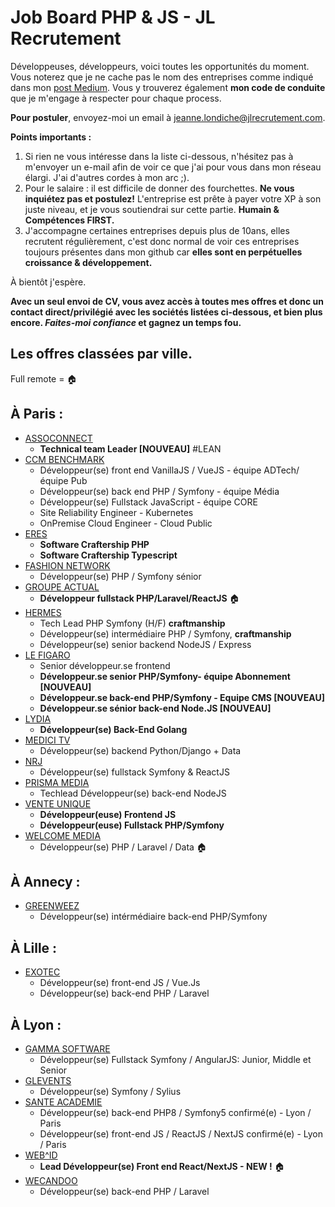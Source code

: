 # Job Board PHP & JS - JL Recrutement

Développeuses, développeurs, voici toutes les opportunités du moment. Vous noterez que je ne cache pas le nom des entreprises comme indiqué dans mon <a href="https://medium.com/@jlondiche/jarr%C3%AAte-le-recrutement-propri%C3%A9taire-je-d%C3%A9marre-l-open-source-6e33463aec9">post Medium</a>. Vous y trouverez également **mon code de conduite** que je m'engage à respecter pour chaque process.

**Pour postuler**, envoyez-moi un email à <a href="mailto:jeanne.londiche@jlrecrutement.com">jeanne.londiche@jlrecrutement.com</a>.

**Points importants :** 
1. Si rien ne vous intéresse dans la liste ci-dessous, n'hésitez pas à m'envoyer un e-mail afin de voir ce que j'ai pour vous dans mon réseau élargi. J'ai d'autres cordes à mon arc ;).
2. Pour le salaire : il est difficile de donner des fourchettes. **Ne vous inquiétez pas et postulez!** L'entreprise est prête à payer votre XP à son juste niveau, et je vous soutiendrai sur cette partie. **Humain & Compétences FIRST.**
3. J'accompagne certaines entreprises depuis plus de 10ans, elles recrutent régulièrement, c'est donc normal de voir ces entreprises toujours présentes dans mon github car **elles sont en perpétuelles croissance & développement.**

À bientôt j'espère.

**Avec un seul envoi de CV, vous avez accès à toutes mes offres et donc un contact direct/privilégié avec les sociétés listées ci-dessous, et bien plus encore. _Faites-moi confiance_ et gagnez un temps fou.**


## Les offres classées par ville.
Full remote = 🏠

## À Paris : 

- [ASSOCONNECT](ASSOCONNECT.md)
	- **Technical team Leader [NOUVEAU]** #LEAN
- [CCM BENCHMARK](CCM_BENCHMARK.md)
	- Développeur(se) front end VanillaJS / VueJS - équipe ADTech/équipe Pub
	- Développeur(se) back end PHP / Symfony - équipe Média 
	- Développeur(se) Fullstack JavaScript - équipe CORE
	- Site Reliability Engineer - Kubernetes
	- OnPremise Cloud Engineer - Cloud Public
- [ERES](ERES.md) 
	- **Software Craftership PHP**
	- **Software Craftership Typescript**
- [FASHION NETWORK](FASHION_NETWORK.md)
	- Développeur(se) PHP / Symfony sénior 
- [GROUPE ACTUAL](GROUPE_ACTUAL.md) 
	- **Développeur fullstack PHP/Laravel/ReactJS** 🏠
- [HERMES](HERMES.md) 
	- Tech Lead PHP Symfony (H/F) **craftmanship**
	- Développeur(se) intermédiaire PHP / Symfony, **craftmanship**
	- Développeur(se) senior backend NodeJS / Express
- [LE FIGARO](LE_FIGARO.md)
	- Senior développeur.se frontend
	- **Développeur.se senior PHP/Symfony- équipe Abonnement [NOUVEAU]**
	- **Développeur.se back-end PHP/Symfony - Equipe CMS [NOUVEAU]**
	- **Développeur.se sénior back-end Node.JS [NOUVEAU]**
- [LYDIA](LYDIA.md) 
	- **Développeur(se) Back-End Golang**
- [MEDICI TV](MEDICI.md)
	- Développeur(se) backend Python/Django + Data
- [NRJ](NRJ.md) 
	- Développeur(se) fullstack Symfony & ReactJS
- [PRISMA MEDIA](PRISMA_MEDIA.md) 
	- Techlead Développeur(se) back-end NodeJS
- [VENTE UNIQUE](VENTE_UNIQUE.md) 
	- **Développeur(euse) Frontend JS**
	- **Développeur(euse) Fullstack PHP/Symfony**
- [WELCOME MEDIA](WELCOME_MEDIA.md)
	- Développeur(se) PHP / Laravel / Data 🏠
	

## À Annecy :

- [GREENWEEZ](GREENWEEZ.md)
	- Développeur(se) intérmédiaire back-end PHP/Symfony


## À Lille :

- [EXOTEC](EXOTEC.md) 
	- Développeur(se) front-end JS / Vue.Js
	- Développeur(se) back-end PHP / Laravel


## À Lyon : 

- [GAMMA SOFTWARE](GAMMA_SOFTWARE.md)
	- Développeur(se) Fullstack Symfony / AngularJS: Junior, Middle et Senior
- [GLEVENTS](GL_EVENTS.md)
	- Développeur(se) Symfony / Sylius
- [SANTE ACADEMIE](SANTE_ACADEMIE.md) 
	- Développeur(se) back-end PHP8 / Symfony5 confirmé(e) - Lyon / Paris
	- Développeur(se) front-end JS / ReactJS / NextJS confirmé(e) - Lyon / Paris
- [WEB^ID](WEB_ID.md) 
	- **Lead Développeur(se) Front end React/NextJS - NEW !** 🏠
- [WECANDOO](WECANDOO.md) 
	- Développeur(se) back-end PHP / Laravel
